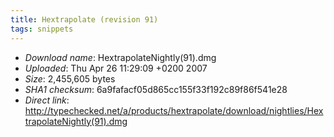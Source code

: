 ```yaml
---
title: Hextrapolate (revision 91)
tags: snippets
---
```


-   _Download name_: HextrapolateNightly(91).dmg
-   _Uploaded_: Thu Apr 26 11:29:09 +0200 2007
-   _Size_: 2,455,605 bytes
-   _SHA1 checksum_: 6a9fafacf05d865cc155f33f192c89f86f541e28
-   _Direct link_: <http://typechecked.net/a/products/hextrapolate/download/nightlies/HextrapolateNightly(91).dmg>
